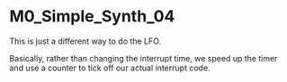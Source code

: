 # M0_Simple_Synth_04

This is just a different way to do the LFO.

Basically, rather than changing the interrupt time, we speed up the timer and use a counter to tick off our actual interrupt code.